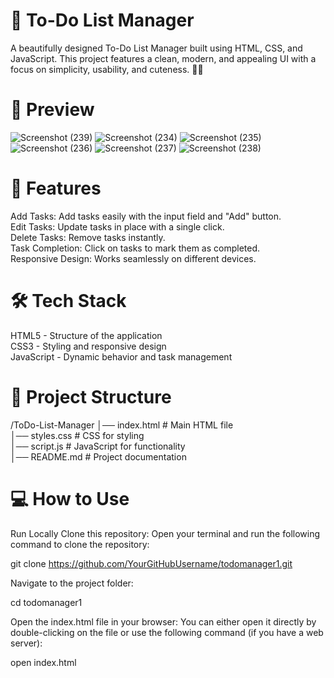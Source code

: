 # 🎯  To-Do List Manager
A beautifully designed To-Do List Manager built using HTML, CSS, and JavaScript. This project features a clean, modern, and appealing UI with a focus on simplicity, usability, and cuteness. 🌸✨

# 📸 Preview
![Screenshot (239)](https://github.com/user-attachments/assets/bdb81544-320b-4562-83a6-ccaff05e4cab)
![Screenshot (234)](https://github.com/user-attachments/assets/ce27d65a-cf3c-46d8-80c2-284260ae23c4)
![Screenshot (235)](https://github.com/user-attachments/assets/d9729431-e652-46a6-bd27-47f6f267427a)
![Screenshot (236)](https://github.com/user-attachments/assets/e1be4ff4-b807-4eb0-a116-9a95e4a6f6b3)
![Screenshot (237)](https://github.com/user-attachments/assets/9996147c-f50c-4cb3-817e-f7b645098992)
![Screenshot (238)](https://github.com/user-attachments/assets/a4e12b25-1072-4b74-9079-3f81a3b04b91)







# 🚀 Features
Add Tasks: Add tasks easily with the input field and "Add" button. <br>
Edit Tasks: Update tasks in place with a single click. <br>
Delete Tasks: Remove tasks instantly. <br>
Task Completion: Click on tasks to mark them as completed. <br>
Responsive Design: Works seamlessly on different devices. <br>
# 🛠️ Tech Stack
HTML5 - Structure of the application <br>
CSS3 - Styling and responsive design <br>
JavaScript - Dynamic behavior and task management <br>
# 📂 Project Structure
/ToDo-List-Manager
│── index.html        # Main HTML file <br>
│── styles.css        # CSS for styling <br>
│── script.js         # JavaScript for functionality <br>
│── README.md         # Project documentation <br>

# 💻 How to Use
Run Locally
Clone this repository:
Open your terminal and run the following command to clone the repository:

git clone https://github.com/YourGitHubUsername/todomanager1.git

Navigate to the project folder:

cd todomanager1

Open the index.html file in your browser:
You can either open it directly by double-clicking on the file or use the following command (if you have a web server):

open index.html
